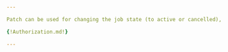 ```yaml
---

Patch can be used for changing the job state (to active or cancelled), updating job type, inputs , outputs, options or changing cost estimation parameters.

{!Authorization.md!}

---
```

